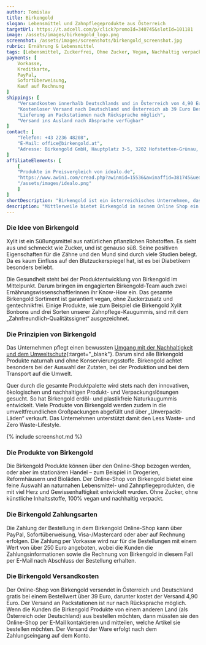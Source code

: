 ```yaml
---
author: Tomislav
title: Birkengold
slogan: Lebensmittel und Zahnpflegeprodukte aus Österreich
targetUrl: https://t.adcell.com/p/click?promoId=340745&slotId=101181
image: /assets/images/birkengold_logo.png
screenshot: /assets/images/screenshots/birkengold_screenshot.jpg
rubric: Ernährung & Lebensmittel
tags: [Lebensmittel, Zuckerfrei, Ohne Zucker, Vegan, Nachhaltig verpackt, Made-in-Österreich]
payments: [
    Vorkasse,
    Kreditkarte,
    PayPal,
    Sofortüberweisung,
    Kauf auf Rechnung
]
shippings: [
    "Versandkosten innerhalb Deutschlands und in Österreich von 4,90 Euro",
    "Kostenloser Versand nach Deutschland und Österreich ab 39 Euro Bestellwert",
    "Lieferung an Packstationen nach Rücksprache möglich",
    "Versand ins Ausland nach Absprache verfügbar"
]
contact: [
    "Telefon: +43 2236 48208",
    "E-Mail: office@birkengold.at",
    "Adresse: Birkengold GmbH, Hauptplatz 3-5, 3202 Hofstetten-Grünau, Österreich"
]
affiliateElements: [
    [
    "Produkte im Preisvergleich von idealo.de", 
    "https://www.awin1.com/cread.php?awinmid=15536&awinaffid=381745&ued=https%3A%2F%2Fwww.idealo.de%2Fpreisvergleich%2FMainSearchProductCategory.html%3Fq%3Dbirkengold", 
    "/assets/images/idealo.png"
    ]
]
shortDescription: "Birkengold ist ein österreichisches Unternehmen, das 2011 gegründet wurde. Begonnen hat alles mit der Idee, Xylit, auch Birkenzucker genannt, in Österreich leichter zugänglich zu machen, da es über eine Vielzahl an positiven Eigenschaften verfügt."
description: "Mittlerweile bietet Birkengold in seinem Online Shop ein reichhaltiges Sortiment von über 60 verschiedenen Artikeln an, darunter natürlich den beliebten Birkenzucker, aber auch Kekse, Kaugummis, Fruchtaufstriche, Kakao, Bonbons, Gummibärchen, Zahnpulver, etc. Die Produkte von Birkengold sind ohne Zucker und ohne künstliche Inhaltsstoffe hergestellt, sind zudem zu 100% vegan und werden nachhaltig verpackt versendet."
---
```


### Die Idee von Birkengold

Xylit ist ein Süßungsmittel aus natürlichen pflanzlichen Rohstoffen. Es sieht aus und schmeckt wie Zucker, und ist genauso süß. Seine positiven Eigenschaften für die Zähne und den Mund sind durch viele Studien belegt. Da es kaum Einfluss auf den Blutzuckerspiegel hat, ist es bei Diabetikern besonders beliebt.

Die Gesundheit steht bei der Produktentwicklung von Birkengold im Mittelpunkt. Darum bringen im engagierten Birkengold-Team auch zwei Ernährungswissenschaftlerinnen ihr Know-How ein. Das gesamte Birkengold Sortiment ist garantiert vegan, ohne Zuckerzusatz und gentechnikfrei. Einige Produkte, wie zum Beispiel die Birkengold Xylit Bonbons und drei Sorten unserer Zahnpflege-Kaugummis, sind mit dem „Zahnfreundlich-Qualitätssignet“ ausgezeichnet.

### Die Prinzipien von Birkengold

Das Unternehmen pflegt einen bewussten [Umgang mit der Nachhaltigkeit und dem Umweltschutz](https://www.birkengold.com/ueber-uns/unsere-werte){:target="_blank"}. Darum sind alle Birkengold Produkte naturnah und ohne Konservierungsstoffe. Birkengold achtet besonders bei der Auswahl der Zutaten, bei der Produktion und bei dem Transport auf die Umwelt.

Quer durch die gesamte Produktpalette wird stets nach den innovativen, ökologischen und nachhaltigen Produkt- und Verpackungslösungen gesucht. So hat Birkengold erdöl- und plastikfreie Naturkaugummis entwickelt. Viele Produkte von Birkengold werden zudem in die umweltfreundlichen Großpackungen abgefüllt und über „Unverpackt-Läden“ verkauft. Das Unternehmen unterstützt damit den Less Waste- und Zero Waste-Lifestyle.

{% include screenshot.md %}

### Die Produkte von Birkengold

Die Birkengold Produkte können über den Online-Shop bezogen werden, oder aber im stationären Handel – zum Beispiel in Drogerien, Reformhäusern und Bioläden. Der Online-Shop von Birkengold bietet eine feine Auswahl an naturnahen Lebensmittel- und Zahnpflegeprodukten, die mit viel Herz und Gewissenhaftigkeit entwickelt wurden. Ohne Zucker, ohne künstliche Inhaltsstoffe, 100% vegan und nachhaltig verpackt.

### Die Birkengold Zahlungsarten

Die Zahlung der Bestellung in dem Birkengold Online-Shop kann über PayPal, Sofortüberweisung, Visa-/Mastercard oder aber auf Rechnung erfolgen. Die Zahlung per Vorkasse wird nur für die Bestellungen mit einem Wert von über 250 Euro angeboten, wobei die Kunden die Zahlungsinformationen sowie die Rechnung von Birkengold in diesem Fall per E-Mail nach Abschluss der Bestellung erhalten.

### Die Birkengold Versandkosten

Der Online-Shop von Birkengold versendet in Österreich und Deutschland gratis bei einem Bestellwert über 39 Euro, darunter kostet der Versand 4,90 Euro. Der Versand an Packstationen ist nur nach Rücksprache möglich. Wenn die Kunden die Birkengold Produkte von einem anderen Land (als Österreich oder Deutschland) aus bestellen möchten, dann müssten sie den Online-Shop per E-Mail kontaktieren und mitteilen, welche Artikel sie bestellen möchten. Der Versand der Ware erfolgt nach dem Zahlungseingang auf dem Konto.